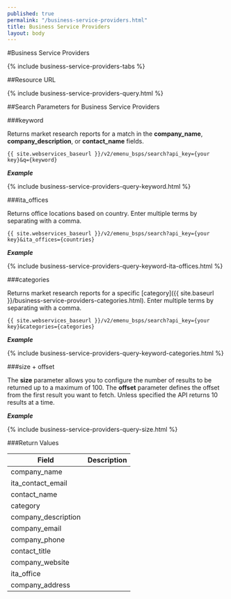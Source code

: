 ```yaml
---
published: true
permalink: "/business-service-providers.html"
title: Business Service Providers
layout: body
---
```


#Business Service Providers

{% include business-service-providers-tabs %}

##Resource URL

{% include business-service-providers-query.html %}

##Search Parameters for Business Service Providers

###keyword

Returns market research reports for a match in the **company_name**, **company_description**, or **contact_name** fields.

    {{ site.webservices_baseurl }}/v2/emenu_bsps/search?api_key={your key}&q={keyword}

**_Example_**

{% include business-service-providers-query-keyword.html %}

###ita_offices

Returns office locations based on country.  Enter multiple terms by separating with a comma.

    {{ site.webservices_baseurl }}/v2/emenu_bsps/search?api_key={your key}&ita_offices={countries}

**_Example_**

{% include business-service-providers-query-keyword-ita-offices.html %}

###categories

Returns market research reports for a specific [category]({{ site.baseurl }}/business-service-providers-categories.html).  Enter multiple terms by separating with a comma.

    {{ site.webservices_baseurl }}/v2/emenu_bsps/search?api_key={your key}&categories={categories}

**_Example_**

{% include business-service-providers-query-keyword-categories.html %}

###size + offset

The **size** parameter allows you to configure the number of results to be returned up to a maximum of 100. The **offset** parameter defines the offset from the first result you want to fetch. Unless specified the API returns 10 results at a time.

**_Example_**

{% include business-service-providers-query-size.html %}

###Return Values

| Field           | Description                                                     |
| --------------- | --------------------------------------------------------------- |
| company_name
| ita_contact_email
| contact_name
| category
| company_description
| company_email
| company_phone
| contact_title
| company_website
| ita_office
| company_address

